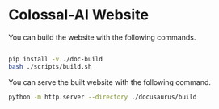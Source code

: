 # Colossal-AI Website

You can build the website with the following commands.

```bash

pip install -v ./doc-build
bash ./scripts/build.sh

```

You can serve the built website with the following command.

```bash
python -m http.server --directory ./docusaurus/build
```